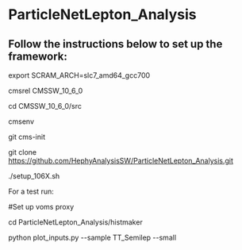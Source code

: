 # ParticleNetLepton_Analysis

## Follow the instructions below to set up the framework:

export SCRAM_ARCH=slc7_amd64_gcc700

cmsrel CMSSW_10_6_0

cd CMSSW_10_6_0/src

cmsenv

git cms-init

git clone https://github.com/HephyAnalysisSW/ParticleNetLepton_Analysis.git

./setup_106X.sh

For a test run:

#Set up voms proxy

cd ParticleNetLepton_Analysis/histmaker

python plot_inputs.py --sample TT_Semilep --small
